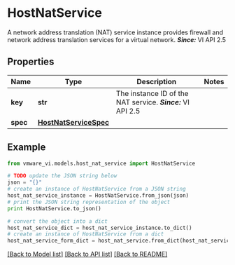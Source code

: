 # HostNatService

A network address translation (NAT) service instance provides firewall and network address translation services for a virtual network.  ***Since:*** VI API 2.5 

## Properties
Name | Type | Description | Notes
------------ | ------------- | ------------- | -------------
**key** | **str** | The instance ID of the NAT service.  ***Since:*** VI API 2.5  | 
**spec** | [**HostNatServiceSpec**](HostNatServiceSpec.md) |  | 

## Example

```python
from vmware_vi.models.host_nat_service import HostNatService

# TODO update the JSON string below
json = "{}"
# create an instance of HostNatService from a JSON string
host_nat_service_instance = HostNatService.from_json(json)
# print the JSON string representation of the object
print HostNatService.to_json()

# convert the object into a dict
host_nat_service_dict = host_nat_service_instance.to_dict()
# create an instance of HostNatService from a dict
host_nat_service_form_dict = host_nat_service.from_dict(host_nat_service_dict)
```
[[Back to Model list]](../README.md#documentation-for-models) [[Back to API list]](../README.md#documentation-for-api-endpoints) [[Back to README]](../README.md)


